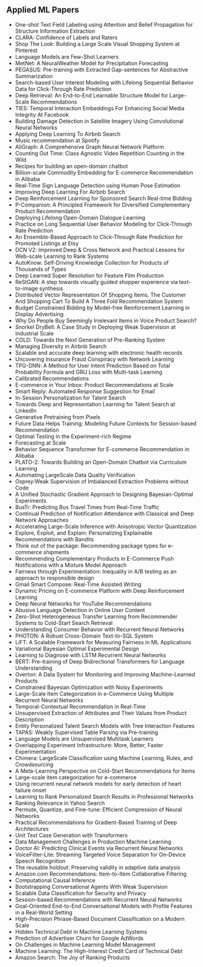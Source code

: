 
<h2> Applied ML Papers </h2>




<ul>

                             

 <li><a target="_blank" href="https://github.com/manjunath5496/Applied-ML-Papers/blob/master/aml(1).pdf" style="text-decoration:none;">One-shot Text Field Labeling using Attention and Belief Propagation for Structure Information Extraction</a></li>

 <li><a target="_blank" href="https://github.com/manjunath5496/Applied-ML-Papers/blob/master/aml(2).pdf" style="text-decoration:none;">CLARA: Confidence of Labels and Raters</a></li>

<li><a target="_blank" href="https://github.com/manjunath5496/Applied-ML-Papers/blob/master/aml(3).pdf" style="text-decoration:none;">Shop The Look: Building a Large Scale Visual Shopping System at Pinterest</a></li>
 <li><a target="_blank" href="https://github.com/manjunath5496/Applied-ML-Papers/blob/master/aml(4).pdf" style="text-decoration:none;">Language Models are Few-Shot Learners</a></li>                              
<li><a target="_blank" href="https://github.com/manjunath5496/Applied-ML-Papers/blob/master/aml(5).pdf" style="text-decoration:none;">MetNet: A NeuralWeather Model for Precipitation Forecasting</a></li>
<li><a target="_blank" href="https://github.com/manjunath5496/Applied-ML-Papers/blob/master/aml(6).pdf" style="text-decoration:none;">PEGASUS: Pre-training with Extracted Gap-sentences for Abstractive Summarization</a></li>
 <li><a target="_blank" href="https://github.com/manjunath5496/Applied-ML-Papers/blob/master/aml(7).pdf" style="text-decoration:none;">Search-based User Interest Modeling with Lifelong Sequential Behavior Data for Click-Through Rate Prediction</a></li>

 <li><a target="_blank" href="https://github.com/manjunath5496/Applied-ML-Papers/blob/master/aml(8).pdf" style="text-decoration:none;"> Deep Retrieval: An End-to-End Learnable Structure Model for Large-Scale Recommendations</a></li>
   <li><a target="_blank" href="https://github.com/manjunath5496/Applied-ML-Papers/blob/master/aml(9).pdf" style="text-decoration:none;">TIES: Temporal Interaction Embeddings For Enhancing Social Media Integrity At Facebook</a></li>
  
   
 <li><a target="_blank" href="https://github.com/manjunath5496/Applied-ML-Papers/blob/master/aml(10).pdf" style="text-decoration:none;">Building Damage Detection in Satellite Imagery Using Convolutional Neural Networks </a></li>                              
<li><a target="_blank" href="https://github.com/manjunath5496/Applied-ML-Papers/blob/master/aml(11).pdf" style="text-decoration:none;">Applying Deep Learning To Airbnb Search</a></li>
<li><a target="_blank" href="https://github.com/manjunath5496/Applied-ML-Papers/blob/master/aml(12).pdf" style="text-decoration:none;">Music recommendation
at Spotify</a></li>
<li><a target="_blank" href="https://github.com/manjunath5496/Applied-ML-Papers/blob/master/aml(13).pdf" style="text-decoration:none;">AliGraph: A Comprehensive Graph Neural Network Platform</a></li>

<li><a target="_blank" href="https://github.com/manjunath5496/Applied-ML-Papers/blob/master/aml(14).pdf" style="text-decoration:none;">Counting Out Time: Class Agnostic Video Repetition Counting in the Wild</a></li>
                              
<li><a target="_blank" href="https://github.com/manjunath5496/Applied-ML-Papers/blob/master/aml(15).pdf" style="text-decoration:none;">Recipes for building an open-domain chatbot</a></li>

<li><a target="_blank" href="https://github.com/manjunath5496/Applied-ML-Papers/blob/master/aml(16).pdf" style="text-decoration:none;">Billion-scale Commodity Embedding for E-commerce Recommendation in Alibaba</a></li>

  <li><a target="_blank" href="https://github.com/manjunath5496/Applied-ML-Papers/blob/master/aml(17).pdf" style="text-decoration:none;">Real-Time Sign Language Detection using
Human Pose Estimation</a></li>   
  
<li><a target="_blank" href="https://github.com/manjunath5496/Applied-ML-Papers/blob/master/aml(18).pdf" style="text-decoration:none;">Improving Deep Learning For Airbnb Search</a></li> 

  
<li><a target="_blank" href="https://github.com/manjunath5496/Applied-ML-Papers/blob/master/aml(19).pdf" style="text-decoration:none;">Deep Reinforcement Learning for Sponsored Search Real-time Bidding</a></li> 

<li><a target="_blank" href="https://github.com/manjunath5496/Applied-ML-Papers/blob/master/aml(20).pdf" style="text-decoration:none;">P-Companion: A Principled Framework for Diversified Complementary Product Recommendation</a></li>

<li><a target="_blank" href="https://github.com/manjunath5496/Applied-ML-Papers/blob/master/aml(21).pdf" style="text-decoration:none;">Deploying Lifelong Open-Domain Dialogue Learning</a></li>
<li><a target="_blank" href="https://github.com/manjunath5496/Applied-ML-Papers/blob/master/aml(22).pdf" style="text-decoration:none;">Practice on Long Sequential User Behavior Modeling for Click-Through Rate Prediction</a></li> 
 <li><a target="_blank" href="https://github.com/manjunath5496/Applied-ML-Papers/blob/master/aml(23).pdf" style="text-decoration:none;">An Ensemble-Based Approach to Click-Through Rate Prediction for Promoted Listings at Etsy</a></li> 
 

   <li><a target="_blank" href="https://github.com/manjunath5496/Applied-ML-Papers/blob/master/aml(24).pdf" style="text-decoration:none;">DCN V2: Improved Deep & Cross Network and Practical Lessons for Web-scale Learning to Rank Systems</a></li>
 
   <li><a target="_blank" href="https://github.com/manjunath5496/Applied-ML-Papers/blob/master/aml(25).pdf" style="text-decoration:none;">AutoKnow: Self-Driving Knowledge Collection for Products of Thousands of Types</a></li>                              
 <li><a target="_blank" href="https://github.com/manjunath5496/Applied-ML-Papers/blob/master/aml(26).pdf" style="text-decoration:none;">Deep Learned Super Resolution for Feature Film Production</a></li>
 <li><a target="_blank" href="https://github.com/manjunath5496/Applied-ML-Papers/blob/master/aml(27).pdf" style="text-decoration:none;">ReStGAN: A step towards visually guided shopper experience via text-to-image synthesis</a></li>
   
 
   <li><a target="_blank" href="https://github.com/manjunath5496/Applied-ML-Papers/blob/master/aml(28).pdf" style="text-decoration:none;">Distributed Vector Representation Of Shopping Items, The Customer And Shopping Cart To Build A Three Fold Recommendation System </a></li>
 
   <li><a target="_blank" href="https://github.com/manjunath5496/Applied-ML-Papers/blob/master/aml(29).pdf" style="text-decoration:none;">Budget Constrained Bidding by Model-free Reinforcement Learning in Display Advertising</a></li>                              

  <li><a target="_blank" href="https://github.com/manjunath5496/Applied-ML-Papers/blob/master/aml(30).pdf" style="text-decoration:none;">Why Do People Buy Seemingly Irrelevant Items in Voice Product Search?</a></li>
 
   <li><a target="_blank" href="https://github.com/manjunath5496/Applied-ML-Papers/blob/master/aml(31).pdf" style="text-decoration:none;">Snorkel DryBell: A Case Study in Deploying Weak Supervision at Industrial Scale</a></li> 
    <li><a target="_blank" href="https://github.com/manjunath5496/Applied-ML-Papers/blob/master/aml(32).pdf" style="text-decoration:none;">COLD: Towards the Next Generation of Pre-Ranking System</a></li> 

   <li><a target="_blank" href="https://github.com/manjunath5496/Applied-ML-Papers/blob/master/aml(33).pdf" style="text-decoration:none;">Managing Diversity in Airbnb Search</a></li>                              

  <li><a target="_blank" href="https://github.com/manjunath5496/Applied-ML-Papers/blob/master/aml(34).pdf" style="text-decoration:none;">Scalable and accurate deep learning with electronic health records</a></li> 
 
  <li><a target="_blank" href="https://github.com/manjunath5496/Applied-ML-Papers/blob/master/aml(35).pdf" style="text-decoration:none;">Uncovering Insurance Fraud Conspiracy with Network Learning</a></li> 

  <li><a target="_blank" href="https://github.com/manjunath5496/Applied-ML-Papers/blob/master/aml(36).pdf" style="text-decoration:none;">TPG-DNN: A Method for User Intent Prediction Based on Total Probability Formula and GRU Loss with Multi-task Learning</a></li> 
 
<li><a target="_blank" href="https://github.com/manjunath5496/Applied-ML-Papers/blob/master/aml(37).pdf" style="text-decoration:none;">Calibrated Recommendations</a></li>
 <li><a target="_blank" href="https://github.com/manjunath5496/Applied-ML-Papers/blob/master/aml(38).pdf" style="text-decoration:none;">E-commerce in Your Inbox:
Product Recommendations at Scale</a></li>
<li><a target="_blank" href="https://github.com/manjunath5496/Applied-ML-Papers/blob/master/aml(39).pdf" style="text-decoration:none;">Smart Reply: Automated Response Suggestion for Email</a></li>
 <li><a target="_blank" href="https://github.com/manjunath5496/Applied-ML-Papers/blob/master/aml(40).pdf" style="text-decoration:none;">In-Session Personalization for Talent Search</a></li>                              
<li><a target="_blank" href="https://github.com/manjunath5496/Applied-ML-Papers/blob/master/aml(41).pdf" style="text-decoration:none;">Towards Deep and Representation Learning
for Talent Search at LinkedIn</a></li>
<li><a target="_blank" href="https://github.com/manjunath5496/Applied-ML-Papers/blob/master/aml(42).pdf" style="text-decoration:none;">Generative Pretraining from Pixels</a></li>
 
  <li><a target="_blank" href="https://github.com/manjunath5496/Applied-ML-Papers/blob/master/aml(43).pdf" style="text-decoration:none;">Future Data Helps Training: Modeling Future Contexts for Session-based Recommendation</a></li>
 <li><a target="_blank" href="https://github.com/manjunath5496/Applied-ML-Papers/blob/master/aml(44).pdf" style="text-decoration:none;">Optimal Testing in the Experiment-rich Regime</a></li>
   <li><a target="_blank" href="https://github.com/manjunath5496/Applied-ML-Papers/blob/master/aml(45).pdf" style="text-decoration:none;">Forecasting at Scale</a></li>  
   
<li><a target="_blank" href="https://github.com/manjunath5496/Applied-ML-Papers/blob/master/aml(46).pdf" style="text-decoration:none;">Behavior Sequence Transformer for E-commerce Recommendation in Alibaba</a></li> 
                             
<li><a target="_blank" href="https://github.com/manjunath5496/Applied-ML-Papers/blob/master/aml(47).pdf" style="text-decoration:none;">PLATO-2: Towards Building an Open-Domain Chatbot via Curriculum Learning</a></li>
<li><a target="_blank" href="https://github.com/manjunath5496/Applied-ML-Papers/blob/master/aml(48).pdf" style="text-decoration:none;">Automating LargeScale
Data Quality Verification</a></li>

<li><a target="_blank" href="https://github.com/manjunath5496/Applied-ML-Papers/blob/master/aml(49).pdf" style="text-decoration:none;">Osprey:Weak Supervision of Imbalanced Extraction Problems without Code</a></li>
                              
<li><a target="_blank" href="https://github.com/manjunath5496/Applied-ML-Papers/blob/master/aml(50).pdf" style="text-decoration:none;">A Unified Stochastic Gradient Approach to Designing Bayesian-Optimal Experiments</a></li>
<li><a target="_blank" href="https://github.com/manjunath5496/Applied-ML-Papers/blob/master/aml(51).pdf" style="text-decoration:none;">BusTr: Predicting Bus Travel Times from Real-Time Traffic</a></li>
<li><a target="_blank" href="https://github.com/manjunath5496/Applied-ML-Papers/blob/master/aml(52).pdf" style="text-decoration:none;">Continual Prediction of Notification Attendance with Classical and Deep Network Approaches</a></li>

<li><a target="_blank" href="https://github.com/manjunath5496/Applied-ML-Papers/blob/master/aml(53).pdf" style="text-decoration:none;">Accelerating Large-Scale Inference with Anisotropic Vector Quantization</a></li>
 
<li><a target="_blank" href="https://github.com/manjunath5496/Applied-ML-Papers/blob/master/aml(54).pdf" style="text-decoration:none;">Explore, Exploit, and Explain: Personalizing Explainable Recommendations with Bandits </a></li>

<li><a target="_blank" href="https://github.com/manjunath5496/Applied-ML-Papers/blob/master/aml(55).pdf" style="text-decoration:none;">Think out of the package: Recommending
package types for e-commerce shipments</a></li>
 
  <li><a target="_blank" href="https://github.com/manjunath5496/Applied-ML-Papers/blob/master/aml(56).pdf" style="text-decoration:none;">Recommending Complementary Products in E-Commerce Push Notifications with a Mixture Model Approach </a></li>                              

  <li><a target="_blank" href="https://github.com/manjunath5496/Applied-ML-Papers/blob/master/aml(57).pdf" style="text-decoration:none;">Fairness through Experimentation: Inequality in A/B testing as an approach to responsible design</a></li>
 
   <li><a target="_blank" href="https://github.com/manjunath5496/Applied-ML-Papers/blob/master/aml(58).pdf" style="text-decoration:none;">Gmail Smart Compose: Real-Time Assisted Writing</a></li>
    <li><a target="_blank" href="https://github.com/manjunath5496/Applied-ML-Papers/blob/master/aml(59).pdf" style="text-decoration:none;">Dynamic Pricing on E-commerce Platform with Deep Reinforcement Learning</a></li>
 
  <li><a target="_blank" href="https://github.com/manjunath5496/Applied-ML-Papers/blob/master/aml(60).pdf" style="text-decoration:none;">Deep Neural Networks for YouTube Recommendations </a></li>
 
   <li><a target="_blank" href="https://github.com/manjunath5496/Applied-ML-Papers/blob/master/aml(61).pdf" style="text-decoration:none;">Abusive Language Detection in Online User Content</a></li>
 
   <li><a target="_blank" href="https://github.com/manjunath5496/Applied-ML-Papers/blob/master/aml(62).pdf" style="text-decoration:none;">Zero-Shot Heterogeneous Transfer Learning from Recommender Systems to Cold-Start Search Retrieval</a></li>
 
   <li><a target="_blank" href="https://github.com/manjunath5496/Applied-ML-Papers/blob/master/aml(63).pdf" style="text-decoration:none;">Understanding Consumer Behavior with Recurrent Neural Networks</a></li>                              

  <li><a target="_blank" href="https://github.com/manjunath5496/Applied-ML-Papers/blob/master/aml(64).pdf" style="text-decoration:none;">PHOTON: A Robust Cross-Domain Text-to-SQL System</a></li>
 
   <li><a target="_blank" href="https://github.com/manjunath5496/Applied-ML-Papers/blob/master/aml(65).pdf" style="text-decoration:none;">LiFT: A Scalable Framework for Measuring Fairness in ML Applications </a></li> 

   <li><a target="_blank" href="https://github.com/manjunath5496/Applied-ML-Papers/blob/master/aml(66).pdf" style="text-decoration:none;">Variational Bayesian Optimal Experimental Design</a></li> 
 
   <li><a target="_blank" href="https://github.com/manjunath5496/Applied-ML-Papers/blob/master/aml(67).pdf" style="text-decoration:none;">Learning to Diagnose with LSTM Recurrent Neural Networks</a></li>                              

  <li><a target="_blank" href="https://github.com/manjunath5496/Applied-ML-Papers/blob/master/aml(68).pdf" style="text-decoration:none;">BERT: Pre-training of Deep Bidirectional Transformers for Language Understanding</a></li> 
 
  
   <li><a target="_blank" href="https://github.com/manjunath5496/Applied-ML-Papers/blob/master/aml(69).pdf" style="text-decoration:none;">Overton: A Data System for Monitoring and Improving Machine-Learned Products</a></li>                              

  <li><a target="_blank" href="https://github.com/manjunath5496/Applied-ML-Papers/blob/master/aml(70).pdf" style="text-decoration:none;">Constrained Bayesian Optimization with Noisy Experiments</a></li> 
  
 
 <li><a target="_blank" href="https://github.com/manjunath5496/Applied-ML-Papers/blob/master/aml(71).pdf" style="text-decoration:none;">Large-Scale Item Categorization in e-Commerce Using Multiple Recurrent Neural Networks</a></li>
 
 <li><a target="_blank" href="https://github.com/manjunath5496/Applied-ML-Papers/blob/master/aml(72).pdf" style="text-decoration:none;">Temporal-Contextual Recommendation in Real-Time</a></li> 
 
 
 <li><a target="_blank" href="https://github.com/manjunath5496/Applied-ML-Papers/blob/master/aml(73).pdf" style="text-decoration:none;">Unsupervised Extraction of Attributes and Their Values from Product Description</a></li>
  <li><a target="_blank" href="https://github.com/manjunath5496/Applied-ML-Papers/blob/master/aml(74).pdf" style="text-decoration:none;">Entity Personalized Talent Search Models
with Tree Interaction Features</a></li>
    <li><a target="_blank" href="https://github.com/manjunath5496/Applied-ML-Papers/blob/master/aml(75).pdf" style="text-decoration:none;">TAPAS: Weakly Supervised Table Parsing via Pre-training</a></li>                        
<li><a target="_blank" href="https://github.com/manjunath5496/Applied-ML-Papers/blob/master/aml(76).pdf" style="text-decoration:none;">Language Models are Unsupervised Multitask Learners</a></li>

 <li><a target="_blank" href="https://github.com/manjunath5496/Applied-ML-Papers/blob/master/aml(77).pdf" style="text-decoration:none;">Overlapping Experiment Infrastructure:
More, Better, Faster Experimentation</a></li> 
 
 
 <li><a target="_blank" href="https://github.com/manjunath5496/Applied-ML-Papers/blob/master/aml(78).pdf" style="text-decoration:none;">Chimera: LargeScale
Classification using Machine Learning, Rules, and Crowdsourcing</a></li>
  <li><a target="_blank" href="https://github.com/manjunath5496/Applied-ML-Papers/blob/master/aml(79).pdf" style="text-decoration:none;">A Meta-Learning Perspective on Cold-Start Recommendations for Items</a></li>


 <li><a target="_blank" href="https://github.com/manjunath5496/Applied-ML-Papers/blob/master/aml(80).pdf" style="text-decoration:none;">Large-scale item categorization for e-commerce</a></li> 
 
 
 <li><a target="_blank" href="https://github.com/manjunath5496/Applied-ML-Papers/blob/master/aml(81).pdf" style="text-decoration:none;">Using recurrent neural network models for early detection of heart failure onset</a></li>
  <li><a target="_blank" href="https://github.com/manjunath5496/Applied-ML-Papers/blob/master/aml(82).pdf" style="text-decoration:none;">Learning to Rank Personalized Search Results in Professional Networks</a></li>

 <li><a target="_blank" href="https://github.com/manjunath5496/Applied-ML-Papers/blob/master/aml(83).pdf" style="text-decoration:none;">Ranking Relevance in Yahoo Search</a></li>
  <li><a target="_blank" href="https://github.com/manjunath5496/Applied-ML-Papers/blob/master/aml(84).pdf" style="text-decoration:none;">Permute, Quantize, and Fine-tune: Efficient Compression of Neural Networks</a></li>

 <li><a target="_blank" href="https://github.com/manjunath5496/Applied-ML-Papers/blob/master/aml(85).pdf" style="text-decoration:none;">Practical Recommendations for Gradient-Based Training of Deep Architectures</a></li>
  <li><a target="_blank" href="https://github.com/manjunath5496/Applied-ML-Papers/blob/master/aml(86).pdf" style="text-decoration:none;">Unit Test Case Generation with Transformers</a></li>

 <li><a target="_blank" href="https://github.com/manjunath5496/Applied-ML-Papers/blob/master/aml(87).pdf" style="text-decoration:none;">Data Management Challenges in Production
Machine Learning</a></li>
  <li><a target="_blank" href="https://github.com/manjunath5496/Applied-ML-Papers/blob/master/aml(88).pdf" style="text-decoration:none;">Doctor AI: Predicting Clinical Events
via Recurrent Neural Networks</a></li>
  <li><a target="_blank" href="https://github.com/manjunath5496/Applied-ML-Papers/blob/master/aml(89).pdf" style="text-decoration:none;">VoiceFilter-Lite: Streaming Targeted Voice Separation for On-Device Speech Recognition</a></li>
  
  
  <li><a target="_blank" href="https://github.com/manjunath5496/Applied-ML-Papers/blob/master/aml(90).pdf" style="text-decoration:none;"> The reusable holdout: Preserving
validity in adaptive data analysis</a></li>
  <li><a target="_blank" href="https://github.com/manjunath5496/Applied-ML-Papers/blob/master/aml(91).pdf" style="text-decoration:none;">Amazon.com
Recommendations: Item-to-Item Collaborative Filtering</a></li>

 <li><a target="_blank" href="https://github.com/manjunath5496/Applied-ML-Papers/blob/master/aml(92).pdf" style="text-decoration:none;">Computational Causal Inference</a></li>
  <li><a target="_blank" href="https://github.com/manjunath5496/Applied-ML-Papers/blob/master/aml(93).pdf" style="text-decoration:none;"> Bootstrapping Conversational Agents With Weak Supervision</a></li>
  <li><a target="_blank" href="https://github.com/manjunath5496/Applied-ML-Papers/blob/master/aml(94).pdf" style="text-decoration:none;">Scalable Data Classification for Security and Privacy</a></li> 
  
   <li><a target="_blank" href="https://github.com/manjunath5496/Applied-ML-Papers/blob/master/aml(95).pdf" style="text-decoration:none;">Session-based Recommendations with Recurrent Neural Networks</a></li>  
  
<li><a target="_blank" href="https://github.com/manjunath5496/Applied-ML-Papers/blob/master/aml(96).pdf" style="text-decoration:none;">Goal-Oriented End-to-End Conversational Models with Profile Features in a Real-World Setting</a></li> 
  
  
<li><a target="_blank" href="https://github.com/manjunath5496/Applied-ML-Papers/blob/master/aml(97).pdf" style="text-decoration:none;">High-Precision Phrase-Based Document Classification on a Modern Scale</a></li>


 <li><a target="_blank" href="https://github.com/manjunath5496/Applied-ML-Papers/blob/master/aml(98).pdf" style="text-decoration:none;">Hidden Technical Debt in Machine Learning Systems</a></li> 
  
   <li><a target="_blank" href="https://github.com/manjunath5496/Applied-ML-Papers/blob/master/aml(99).pdf" style="text-decoration:none;">Prediction of Advertiser Churn for Google AdWords</a></li>  
  
<li><a target="_blank" href="https://github.com/manjunath5496/Applied-ML-Papers/blob/master/aml(100).pdf" style="text-decoration:none;">On Challenges in Machine Learning Model Management</a></li>  
  
 <li><a target="_blank" href="https://github.com/manjunath5496/Applied-ML-Papers/blob/master/aml(101).pdf" style="text-decoration:none;">Machine Learning:
The High-Interest Credit Card of Technical Debt</a></li> 
  
   <li><a target="_blank" href="https://github.com/manjunath5496/Applied-ML-Papers/blob/master/aml(102).pdf" style="text-decoration:none;">Amazon Search: The Joy of Ranking Products</a></li> 
  
   
 </ul>
